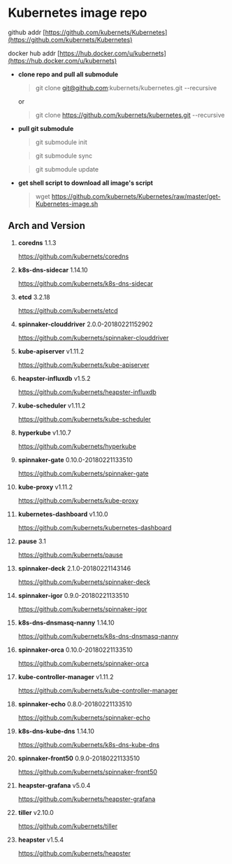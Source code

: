 # Kubernetes image repo

github addr [https://github.com/kubernets/Kubernetes](https://github.com/kubernets/Kubernetes)

docker hub addr [https://hub.docker.com/u/kubernets](https://hub.docker.com/u/kubernets)

* **clone repo and pull all submodule**

    > git clone git@github.com:kubernets/kubernetes.git --recursive

    or

    > git clone https://github.com/kubernets/kubernetes.git --recursive

* **pull git submodule**

    > git submodule init

    > git submodule sync

    > git submodule update

* **get shell script to download all image's script**

    > wget https://github.com/kubernets/Kubernetes/raw/master/get-Kubernetes-image.sh

## Arch and Version

1. **coredns** 1.1.3

    https://github.com/kubernets/coredns

1. **k8s-dns-sidecar** 1.14.10

    https://github.com/kubernets/k8s-dns-sidecar

1. **etcd** 3.2.18

    https://github.com/kubernets/etcd

1. **spinnaker-clouddriver** 2.0.0-20180221152902

    https://github.com/kubernets/spinnaker-clouddriver

1. **kube-apiserver** v1.11.2

    https://github.com/kubernets/kube-apiserver

1. **heapster-influxdb** v1.5.2

    https://github.com/kubernets/heapster-influxdb

1. **kube-scheduler** v1.11.2

    https://github.com/kubernets/kube-scheduler

1. **hyperkube** v1.10.7

    https://github.com/kubernets/hyperkube

1. **spinnaker-gate** 0.10.0-20180221133510

    https://github.com/kubernets/spinnaker-gate

1. **kube-proxy** v1.11.2

    https://github.com/kubernets/kube-proxy

1. **kubernetes-dashboard** v1.10.0

    https://github.com/kubernets/kubernetes-dashboard

1. **pause** 3.1

    https://github.com/kubernets/pause

1. **spinnaker-deck** 2.1.0-20180221143146

    https://github.com/kubernets/spinnaker-deck

1. **spinnaker-igor** 0.9.0-20180221133510

    https://github.com/kubernets/spinnaker-igor

1. **k8s-dns-dnsmasq-nanny** 1.14.10

    https://github.com/kubernets/k8s-dns-dnsmasq-nanny

1. **spinnaker-orca** 0.10.0-20180221133510

    https://github.com/kubernets/spinnaker-orca

1. **kube-controller-manager** v1.11.2

    https://github.com/kubernets/kube-controller-manager

1. **spinnaker-echo** 0.8.0-20180221133510

    https://github.com/kubernets/spinnaker-echo

1. **k8s-dns-kube-dns** 1.14.10

    https://github.com/kubernets/k8s-dns-kube-dns

1. **spinnaker-front50** 0.9.0-20180221133510

    https://github.com/kubernets/spinnaker-front50

1. **heapster-grafana** v5.0.4

    https://github.com/kubernets/heapster-grafana

1. **tiller** v2.10.0

    https://github.com/kubernets/tiller

1. **heapster** v1.5.4

    https://github.com/kubernets/heapster
